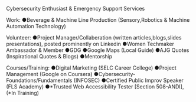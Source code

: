 Cybersecurity Enthusiast & Emergency Support Services 
 

Work: ●Beverage & Machine Line Production
      (Sensory,Robotics & Machine Automation Technology)

Volunteer: ●Project Manager/Collaberation (written articles,blogs,slides presentations), posted prominently on Linkedin
           ●Women Techmaker Ambassador & Member
           ●GDG
           ●Google Maps (Local Guide)
           ●AJG Quotes (Inspirational Quotes & Blogs)
           ●Mentorship 

Courses/Training: ●Digital Marketing (SELC Career College)
                  ●Project Management (Google on Coursera)
                  ●Cybersecurity-Foundations/Fundamentals (INFOSEC)
                  ●Certified Public Improv Speaker (FLS Academy)
                  ●*Trusted Web Accessibility Tester [Section 508-ANDI],(*In Training)
